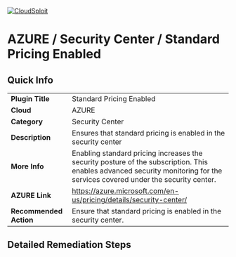 [![CloudSploit](https://cloudsploit.com/img/logo-new-big-text-100.png "CloudSploit")](https://cloudsploit.com)

# AZURE / Security Center / Standard Pricing Enabled

## Quick Info

| | |
|-|-|
| **Plugin Title** | Standard Pricing Enabled |
| **Cloud** | AZURE |
| **Category** | Security Center |
| **Description** | Ensures that standard pricing is enabled in the security center |
| **More Info** | Enabling standard pricing increases the security posture of the subscription. This enables advanced security monitoring for the services covered under the security center. |
| **AZURE Link** | https://azure.microsoft.com/en-us/pricing/details/security-center/ |
| **Recommended Action** | Ensure that standard pricing is enabled in the security center. |

## Detailed Remediation Steps





